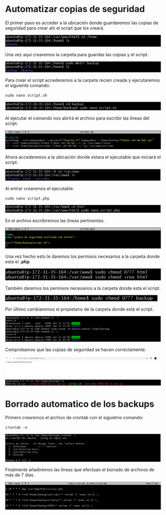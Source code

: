 # Automatizar copias de seguridad

El primer paso es acceder a la ubicación donde guardaremos las copias de seguridad para crear ahi el script que los creará.

![](awsImages7/aws-home.png)

Una vez aquí crearemos la carpeta para guardas las copias y el script.

![](awsImages7/aws-crear-carpeta-backup.png)

Para crear el script accederemos a la carpeta recien creada y ejecutaremos el siguiente comando:

`sudo nano script.sh`

![](awsImages7/aws-crear-script.png)

Al ejecutar el comando nos abrirá el archivo para escribir las líneas del script.

![](awsImages7/aws-script.png)

Ahora accederemos a la ubicación donde estara el ejecutable que iniciará el script.

![](awsImages7/aws-comprobar-html.png)

Al entrar crearemos el ejecutable:

`sudo nano script.php`

![](awsImages7/aws-crear-ejecutable.png)

En el archivo escribiremos las líneas pertinentes.

![](awsImages7/aws-ejecutable-script.png)

Una vez hecho esto le daremos los permisos necesarios a la carpeta donde  esta el **.php**.

![](awsImages7/aws-permisos-ejecutable.png)

También daremos los permisos necesarios a la carpeta donde esta el script.

![](awsImages7/aws-permisos-backup.png)

Por último cambiaremos el propietario de la carpeta donde está el script.

![](awsImages7/aws-cambiar-propietario.png)

Comprobamos que las copias de seguridad se hacen correctamente.

![](awsImages7/aws-hacer-copia.png)

![](awsImages7/aws-comprobar-copia.png)

# Borrado automatico de los backups

Primero crearemos el archivo de crontab con el siguietne comando:

`crontab -e`

![](awsImages7/aws-crontab.png)

Finalmente añadiremos las líneas que efectuan el borrado de archivos de más de 7 días.

![](awsImages7/aws-borrar-copias.png)
